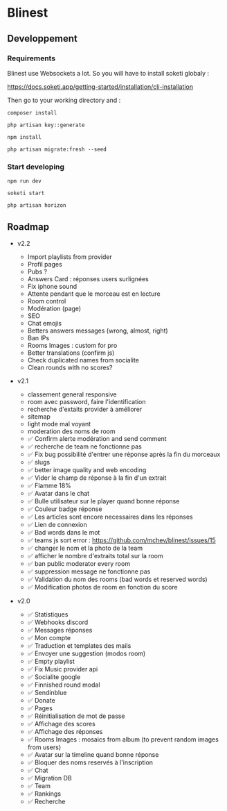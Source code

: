 # Blinest

## Developpement

### Requirements

Blinest use Websockets a lot. So you will have to install soketi globaly :

https://docs.soketi.app/getting-started/installation/cli-installation

Then go to your working directory and :

```console
composer install
```

```console
php artisan key::generate
```

```console
npm install
```

```console
php artisan migrate:fresh --seed
```

### Start developing
```console
npm run dev
```
```console
soketi start
```
```console
php artisan horizon
```

## Roadmap

- v2.2
	- Import playlists from provider
	- Profil pages
	- Pubs ?
	- Answers Card : réponses users surlignées
	- Fix iphone sound
	- Attente pendant que le morceau est en lecture
	- Room control
	- Modération (page)
	- SEO
	- Chat emojis
	- Betters answers messages (wrong, almost, right)
	- Ban IPs
	- Rooms Images : custom for pro
	- Better translations (confirm js)
	- Check duplicated names from socialite
	- Clean rounds with no scores?

 - v2.1
 	- classement general responsive
 	- room avec password, faire l'identification
 	- recherche d'extaits provider à améliorer
 	- sitemap
  	- light mode mal voyant
 	- moderation des noms de room
 	- ✅ Confirm alerte modération and send comment
 	- ✅ recherche de team ne fonctionne pas
 	- ✅ Fix bug possibilité d'entrer une réponse après la fin du morceaux
 	- ✅ slugs
 	- ✅ better image quality and web encoding
 	- ✅ Vider le champ de réponse à la fin d'un extrait
 	- ✅ Flamme 18%
 	- ✅ Avatar dans le chat
 	- ✅ Bulle utilisateur sur le player quand bonne réponse
 	- ✅ Couleur badge réponse
 	- ✅ Les articles sont encore necessaires dans les réponses
 	- ✅ Lien de connexion
 	- ✅ Bad words dans le mot
 	- ✅ teams js sort error : https://github.com/mchev/blinest/issues/15
 	- ✅ changer le nom et la photo de la team
 	- ✅ afficher le nombre d'extraits total sur la room
 	- ✅ ban public moderator every room
 	- ✅ suppression message ne fonctionne pas
 	- ✅ Validation du nom des rooms (bad words et reserved words)
 	- ✅ Modification photos de room en fonction du score

- v2.0
	- ✅ Statistiques
	- ✅ Webhooks discord
	- ✅ Messages réponses
	- ✅ Mon compte
	- ✅ Traduction et templates des mails
	- ✅ Envoyer une suggestion (modos room)
	- ✅ Empty playlist
	- ✅ Fix Music provider api
	- ✅ Socialite google
	- ✅ Finnished round modal
	- ✅ Sendinblue
	- ✅ Donate
	- ✅ Pages
	- ✅ Réinitialisation de mot de passe
	- ✅ Affichage des scores
	- ✅ Affichage des réponses
	- ✅ Rooms Images : mosaics from album (to prevent random images from users)
	- ✅ Avatar sur la timeline quand bonne réponse
	- ✅ Bloquer des noms reservés à l'inscription
	- ✅ Chat
	- ✅ Migration DB
	- ✅ Team
	- ✅ Rankings
	- ✅ Recherche